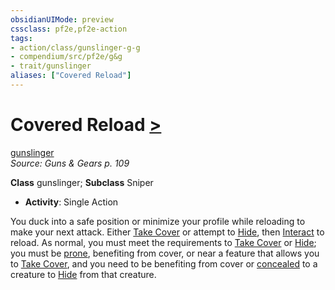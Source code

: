 ```yaml
---
obsidianUIMode: preview
cssclass: pf2e,pf2e-action
tags:
- action/class/gunslinger-g-g
- compendium/src/pf2e/g&g
- trait/gunslinger
aliases: ["Covered Reload"]
---
```

# Covered Reload [>](/rules/core-rulebook/chapter-9-playing-the-game.md#Actions "Single Action")
[gunslinger](/rules/traits/gunslinger-g-g.md)  
*Source: Guns & Gears p. 109*  

**Class** gunslinger; **Subclass** Sniper
- **Activity**: Single Action

You duck into a safe position or minimize your profile while reloading to make your next attack. Either [Take Cover](/rules/actions/take-cover.md) or attempt to [Hide](/rules/actions/hide.md), then [Interact](/rules/actions/interact.md) to reload. As normal, you must meet the requirements to [Take Cover](/rules/actions/take-cover.md) or [Hide](/rules/actions/hide.md); you must be [prone](/rules/conditions.md#Prone), benefiting from cover, or near a feature that allows you to [Take Cover](/rules/actions/take-cover.md), and you need to be benefiting from cover or [concealed](/rules/conditions.md#Concealed) to a creature to [Hide](/rules/actions/hide.md) from that creature.